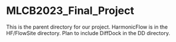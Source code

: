 # MLCB2023_Final_Project

This is the parent directory for our project. HarmonicFlow is in the HF/FlowSite directory. Plan to include DiffDock in the DD directory. 
